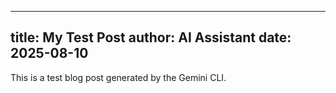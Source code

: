 
---
title: My Test Post
author: AI Assistant
date: 2025-08-10
---

This is a test blog post generated by the Gemini CLI.